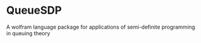 # QueueSDP
A wolfram language package for applications of semi-definite programming in queuing theory
